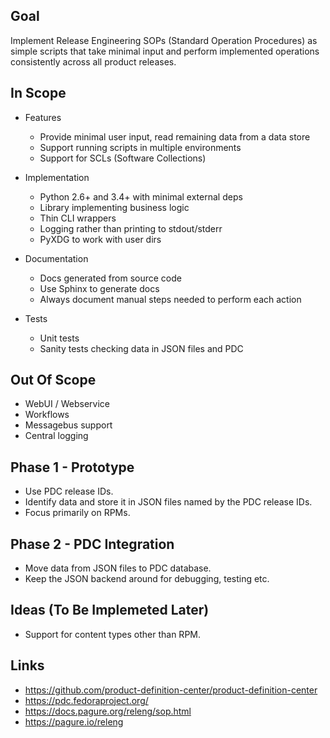 Goal
----
Implement Release Engineering SOPs (Standard Operation Procedures)
as simple scripts that take minimal input and perform implemented
operations consistently across all product releases.


In Scope
--------
* Features
  * Provide minimal user input, read remaining data from a data store
  * Support running scripts in multiple environments
  * Support for SCLs (Software Collections)

* Implementation

  * Python 2.6+ and 3.4+ with minimal external deps
  * Library implementing business logic
  * Thin CLI wrappers
  * Logging rather than printing to stdout/stderr
  * PyXDG to work with user dirs

* Documentation

  * Docs generated from source code
  * Use Sphinx to generate docs
  * Always document manual steps needed to perform each action

* Tests

  * Unit tests
  * Sanity tests checking data in JSON files and PDC


Out Of Scope
------------
* WebUI / Webservice
* Workflows
* Messagebus support
* Central logging


Phase 1 - Prototype
-------------------
* Use PDC release IDs.
* Identify data and store it in JSON files named by the PDC release IDs.
* Focus primarily on RPMs.


Phase 2 - PDC Integration
-------------------------
* Move data from JSON files to PDC database.
* Keep the JSON backend around for debugging, testing etc.


Ideas (To Be Implemeted Later)
------------------------------
* Support for content types other than RPM.


Links
-----
* https://github.com/product-definition-center/product-definition-center
* https://pdc.fedoraproject.org/
* https://docs.pagure.org/releng/sop.html
* https://pagure.io/releng

